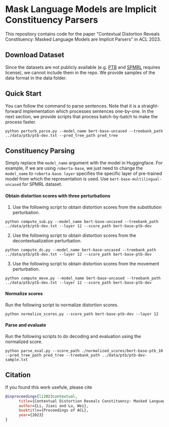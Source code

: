 # Mask Language Models are Implicit Constituency Parsers

This repository contains code for the paper "Contextual Distortion Reveals Constituency: Masked Language Models are Implicit Parsers" in ACL 2023.

## Download Dataset

Since the datasets are not publicly available (e.g. [PTB](https://catalog.ldc.upenn.edu/LDC99T42) and [SPMRL](https://dokufarm.phil.hhu.de/spmrl2013/doku.php?id=start) requires license), we cannot include them in the repo. We provide samples of the data format in the data folder. 


## Quick Start

You can follow the command to parse sentences. Note that it is a straight-forward implementation which processes sentences one-by-one. In the next section, we provide scripts that process batch-by-batch to make the process faster. 
```
python perturb_parse.py --model_name bert-base-uncased --treebank_path ../data/ptb/ptb-dev.txt --pred_tree_path pred_tree
```

## Constituency Parsing
Simply replace the `model_name` argument with the model in Huggingface. For example, if we are using `roberta-base`, we just need to change the `model_name` to `roberta-base`. `layer` specifies the specific layer of pre-trained model from which the representation is used. Use `bert-base-multilingual-uncased` for SPMRL dataset. 
#### Obtain distortion scores with three perturbations
1. Use the following script to obtain distortion scores from the substitution perturbation.

```
python compute_sub.py --model_name bert-base-uncased --treebank_path ../data/ptb/ptb-dev.txt --layer 12 --score_path bert-base-ptb-dev
```

2. Use the following script to obtain distortion scores from the decontextualization perturbation. 

```
python compute_dc.py --model_name bert-base-uncased --treebank_path ../data/ptb/ptb-dev.txt --layer 12 --score_path bert-base-ptb-dev
```

3. Use the following script to obtain distortion scores from the movement perturbation. 

```
python compute_move.py --model_name bert-base-uncased --treebank_path ../data/ptb/ptb-dev.txt --layer 12 --score_path bert-base-ptb-dev
```

#### Normalize scores
Run the following script to normalize distortion scores.
```
python normalize_scores.py --score_path bert-base-ptb-dev --layer 12
```

#### Parse and evaluate
Run the following scripts to do decoding and evaluation using the normalized score.
```
python parse_eval.py --score_path ./normalized_scores/bert-base-ptb_10 --pred_tree_path pred_tree --treebank_path ../data/ptb/ptb-dev-sample.txt
```

## Citation
If you found this work usefule, please cite

```bibtex
@inproceedings{li2023contextual,
      title={Contextual Distortion Reveals Constituency: Masked Language Models are Implicit Parsers}, 
      author={Li, Jiaxi and Lu, Wei},
      booktitle={Proceedings of ACL},
      year={2023}
}
```
